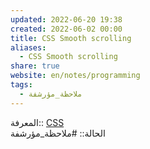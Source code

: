 ```yaml
---  
updated: 2022-06-20 19:38  
created: 2022-06-02 00:00  
title: CSS Smooth scrolling  
aliases:  
  - CSS Smooth scrolling  
share: true  
website: en/notes/programming  
tags:  
  - ملاحظة_مؤرشفة  
---  
```

  
  
المعرفة:: [CSS](CSS)  
الحالة:: #ملاحظة_مؤرشفة  
  
